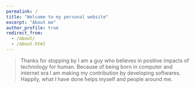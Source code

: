 ```yaml
---
permalink: /
title: "Welcome to my personal website"
excerpt: "About me"
author_profile: true
redirect_from: 
  - /about/
  - /about.html
---
```

> Thanks for stopping by
> I am a guy who believes in positive impacts of technology for human. 
> Because of being born in computer and internet era
> I am making my contribution by developing softwares. 
> Happily, what I have done helps myself and people around me. 
   